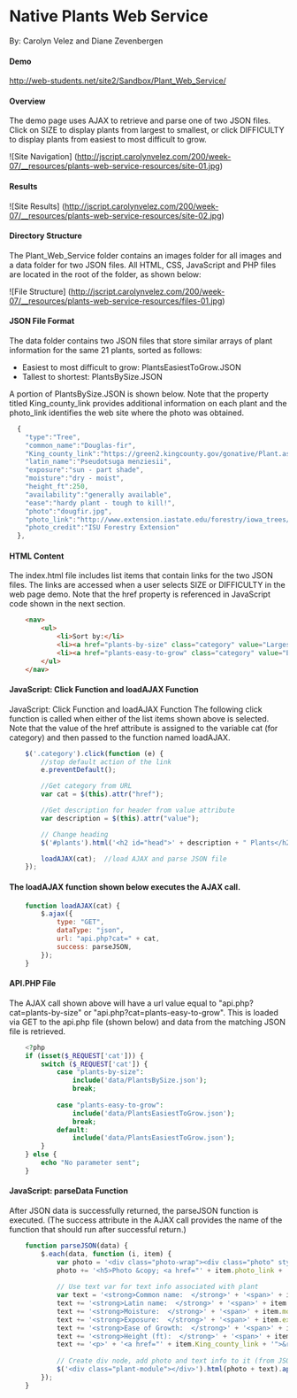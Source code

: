 # Native Plants Web Service
By: Carolyn Velez and Diane Zevenbergen


#### Demo
http://web-students.net/site2/Sandbox/Plant_Web_Service/


#### Overview
The demo page uses AJAX to retrieve and parse one of two JSON files. Click on SIZE to display plants from largest to smallest, or click DIFFICULTY to display plants from easiest to most difficult to grow.

![Site Navigation]
(http://jscript.carolynvelez.com/200/week-07/__resources/plants-web-service-resources/site-01.jpg)


#### Results

![Site Results]
(http://jscript.carolynvelez.com/200/week-07/__resources/plants-web-service-resources/site-02.jpg)


#### Directory Structure
The Plant_Web_Service folder contains an images folder for all images and a data folder for two JSON files.  All HTML, CSS, JavaScript and PHP files are located in the root of the folder, as shown below:

![File Structure]
(http://jscript.carolynvelez.com/200/week-07/__resources/plants-web-service-resources/files-01.jpg)


#### JSON File Format
The data folder contains two JSON files that store similar arrays of plant information for the same 21 plants, sorted as follows:
-	Easiest to most difficult to grow:  PlantsEasiestToGrow.JSON 
-	Tallest to shortest: PlantsBySize.JSON

A portion of PlantsBySize.JSON is shown below.  Note that the property titled King_county_link provides additional information on each plant and the photo_link identifies the web site where the photo was obtained.

```javascript
  {
    "type":"Tree",
    "common_name":"Douglas-fir",
    "King_county_link":"https://green2.kingcounty.gov/gonative/Plant.aspx?Act=view&PlantID=6",
    "latin_name":"Pseudotsuga menziesii",
    "exposure":"sun - part shade",
    "moisture":"dry - moist",
    "height_ft":250,
    "availability":"generally available",
    "ease":"hardy plant - tough to kill!",
    "photo":"dougfir.jpg",
    "photo_link":"http://www.extension.iastate.edu/forestry/iowa_trees/trees/douglas_fir.html",
    "photo_credit":"ISU Forestry Extension"
  },
```


#### HTML Content
The index.html file includes list items that contain links for the two JSON files.  The links are accessed when a user selects SIZE or DIFFICULTY in the web page demo. Note that the href property is referenced in JavaScript code shown in the next section.

```html
	<nav>
		<ul>
			<li>Sort by:</li>
			<li><a href="plants-by-size" class="category" value="Largest to Smallest">Size</a></li>
			<li><a href="plants-easy-to-grow" class="category" value="Easiest to Most Difficult to Grow">Difficulty</a></li>
		</ul>
	</nav>
```


#### JavaScript: Click Function and loadAJAX Function
JavaScript: Click Function and loadAJAX Function
The following click function is called when either of the list items shown above is selected.  Note that the value of the href attribute is assigned to the variable cat (for category) and then passed to the function named loadAJAX.

```javascript
	$('.category').click(function (e) {
		//stop default action of the link
		e.preventDefault();

		//Get category from URL
		var cat = $(this).attr("href");

		//Get description for header from value attribute
		var description = $(this).attr("value");

		// Change heading
		$('#plants').html('<h2 id="head">' + description + " Plants</h2>");

		loadAJAX(cat);  //load AJAX and parse JSON file
	});
```

#### The loadAJAX function shown below executes the AJAX call.
```javascript
	function loadAJAX(cat) {
		$.ajax({
			type: "GET",
			dataType: "json",
			url: "api.php?cat=" + cat,
			success: parseJSON,
		});
	}
```

#### API.PHP File
The AJAX call shown above will have a url value equal to "api.php?cat=plants-by-size" or "api.php?cat=plants-easy-to-grow".  This is loaded via GET to the api.php file (shown below) and data from the matching JSON file is retrieved. 

```php
	<?php
	if (isset($_REQUEST['cat'])) {
		switch ($_REQUEST['cat']) {
			case "plants-by-size":
				include('data/PlantsBySize.json');
				break;
	
			case "plants-easy-to-grow":
				include('data/PlantsEasiestToGrow.json');
				break;
			default:
				include('data/PlantsEasiestToGrow.json');
		}
	} else {
		echo "No parameter sent";
	}
```


#### JavaScript: parseData Function
After JSON data is successfully returned, the parseJSON function is executed.  (The success attribute in the AJAX call provides the name of the function that should run after successful return.)

```javascript
	function parseJSON(data) {
		$.each(data, function (i, item) {
	        var photo = '<div class="photo-wrap"><div class="photo" style="background-image:url(images/' + item.photo + ')" />';
	        photo += '<h5>Photo &copy; <a href="' + item.photo_link + '">' + item.photo_credit + '</a></h5></div></div>';
	
	        // Use text var for text info associated with plant
	        var text = '<strong>Common name:  </strong>' + '<span>' + item.common_name + '</span><br />';
			text += '<strong>Latin name:  </strong>' + '<span>' + item.latin_name + '</span><br />';
			text += '<strong>Moisture:  </strong>' + '<span>' + item.moisture + '</span><br />';
			text += '<strong>Exposure:  </strong>' + '<span>' + item.exposure + '</span><br />';
			text += '<strong>Ease of Growth:  </strong>' + '<span>' + item.ease + '</span><br />';
			text += '<strong>Height (ft):  </strong>' + '<span>' + item.height_ft + '</span><br />';
			text += '<p>' + '<a href="' + item.King_county_link + '">&raquo; More information through King County</a>' + '</p>';
	
			// Create div node, add photo and text info to it (from JSON data) and append it to #plants
			$('<div class="plant-module"></div>').html(photo + text).appendTo('#plants');
		});
	}
```